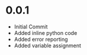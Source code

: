 # 0.0.1

* Initial Commit
* Added inline python code
* Added error reporting
* Added variable assignment
